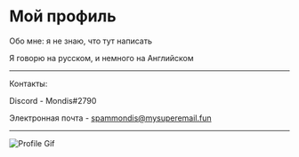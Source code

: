Мой профиль
===========

Обо мне: я не знаю, что тут написать

Я говорю на русском, и немного на Английском

------
Контакты: 

Discord - Mondis#2790

Электронная почта - spammondis@mysuperemail.fun

------
![Profile Gif](https://media.discordapp.net/attachments/561669288029585413/749217905442422814/cat.gif)
